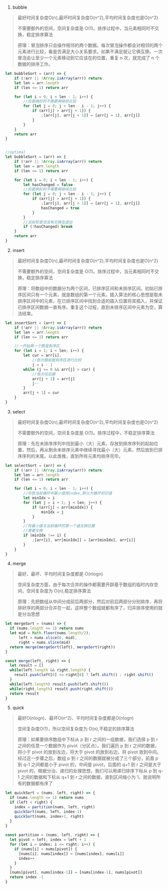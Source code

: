 1. bubble
> 最好时间复杂度O(n),最坏时间复杂度O(n^2),平均时间复杂度也是O(n^2)
>
> 不需要额外的空间，空间复杂度是 O(1)。排序过程中，当元素相同时不交换，稳定排序算法
>
> 原理：冒泡排序只会操作相邻的两个数据。每次冒泡操作都会对相邻的两个元素进行比较，看是否满足大小关系要求。如果不满足就让它俩互换。一次冒泡会让至少一个元素移动到它应该在的位置，重复 n 次，就完成了 n 个数据的排序工作。
```javascript
let bubbleSort = (arr) => {
	if (!arr || !Array.isArray(arr)) return
	let len = arr.length
	if (len <= 1) return arr

	for (let i = 0; i < len - 1; i++) {
		//后面换好的不需要再继续比较
		for (let j = 0; j < len - i - 1; j++) {
			if (arr[j] > arr[j + 1]) {
				;[arr[j], arr[j + 1]] = [arr[j + 1], arr[j]]
			}
		}
	}
	return arr
}


//optimal
let bubbleSort = (arr) => {
	if (!arr || !Array.isArray(arr)) return
	let len = arr.length
	if (len <= 1) return arr

	for (let i = 0; i < len - 1; i++) {
		let hasChanged = false
		//后面换好的不需要再继续比较
		for (let j = 0; j < len - i - 1; j++) {
			if (arr[j] > arr[j + 1]) {
				;[arr[j], arr[j + 1]] = [arr[j + 1], arr[j]]
				hasChanged = true
			}
		}
		//当前轮冒泡没有交换及退出
		if (!hasChanged) break
	}
	return arr
}
```

2. insert

> 最好时间复杂度O(n),最坏时间复杂度O(n^2),平均时间复杂度也是O(n^2)
>
> 不需要额外的空间，空间复杂度是 O(1)。排序过程中，当元素相同时不交换，稳定排序算法
>
> 原理：将数组中的数据分为两个区间，已排序区间和未排序区间。初始已排序区间只有一个元素，就是数组的第一个元素。插入算法的核心思想是取未排序区间中的元素，在已排序区间中找到合适的插入位置将其插入，并保证已排序区间数据一直有序。重复这个过程，直到未排序区间中元素为空，算法结束。

```javascript
let insertSort = (arr) => {
	if (!arr || !Array.isArray(arr)) return
	let len = arr.length
	if (len <= 1) return arr

    //一开始第一个数是有序区
	for (let i = 1; i < len; i++) {
		let cur = arr[i],
			//依次跟前面有序区进行比较
			j = i - 1
		while (j >= 0 && arr[j] > cur) {
			//依次往后挪
			arr[j + 1] = arr[j]
			j--
		}
		arr[j + 1] = cur
	}
}
```

3. select

> 最好时间复杂度O(n),最坏时间复杂度O(n^2),平均时间复杂度也是O(n^2)
>
> 不需要额外的空间，空间复杂度是 O(1)。排序过程中，不稳定排序算法
>
> 原理：先在未排序序列中找到最小（大）元素，存放到排序序列的起始位置，然后，再从剩余未排序元素中继续寻找最小（大）元素，然后放到已排序序列的末尾。以此类推，直到所有元素均排序完毕。 
>
```javascript
let selectSort = (arr) => {
	if (!arr || !Array.isArray(arr)) return
	let len = arr.length
	if (len <= 1) return arr

	for (let i = 0; i < len - 1; i++) {
		//存放当前循环中最小值得index,默认为循环初识值
		let minIdx = i
		for (let j = i + 1; j < len; j++) {
			if (arr[j] < arr[minIdx]) {
				minIdx = j
			}
		}
		//将最小值与当前循环的第一个值互换位置
		//需要交换
		if (minIdx !== i) {
			;[arr[i], arr[minIdx]] = [arr[minIdx], arr[i]]
		}
	}
}
```

4. merge

> 最好、最坏、平均时间复杂度都是 O(nlogn)
>
> 空间复杂度方面，由于每次合并的操作都需要开辟基于数组的临时内存空间，空间复杂度为 O(n),稳定排序算法
>
> 原理：先把数组从中间分成前后两部分，然后对前后两部分分别排序，再将排好序的两部分合并在一起，这样整个数组就都有序了。归并排序使用的就是分治思想

```javascript
let mergeSort = (nums) => {
  if (nums.length <= 1) return nums
  let mid = Math.floor(nums.length/2), 
      left = nums.slice(0, mid), 
      right = nums.slice(mid)
  return merge(mergeSort(left), mergeSort(right))
}

const merge(left, right) => {
  let result = []
  while(left.length && right.length) {
    result.push(left[0] <= right[0] ? left.shift() : right.shift()
  }
  while(left.length) result.push(left.shift())
  while(right.length) result.push(right.shift())
  return result
}
```
5. quick

> 最好O(nlogn)、最坏O(n^2)、平均时间复杂度都是O(nlogn)
>
> 空间复杂度O(1)，所以空间复杂度为 O(n),不稳定的排序算法
>
> 原理：如果要排序数组中下标从 p 到 r 之间的一组数据，我们选择 p 到 r 之间的任意一个数据作为 pivot（分区点）。我们遍历 p 到 r 之间的数据，将小于 pivot 的放到左边，将大于 pivot 的放到右边，将 pivot 放到中间。经过这一步骤之后，数组 p 到 r 之间的数据就被分成了三个部分，前面 p 到 q-1 之间都是小于 pivot 的，中间是 pivot，后面的 q+1 到 r 之间是大于 pivot 的，根据分治、递归的处理思想，我们可以用递归排序下标从 p 到 q-1 之间的数据和下标从 q+1 到 r 之间的数据，直到区间缩小为 1，就说明所有的数据都有序了

```javascript
let quickSort = (nums, left, right) => {
  if (nums.length <= 1) return nums
  if (left < right) {
    index = partition(nums, left, right)
    quickSort(nums, left, index-1)
    quickSort(nums, index+1, right)
  }
}
      
const partition = (nums, left, right) => {
  let pivot = left, index = left + 1
  for (let i = index; i <= right; i++) {
    if (nums[i] < nums[pivot]) {
      [nums[i], nums[index]] = [nums[index], nums[i]]
      index++
    }
  }
  [nums[pivot], nums[index-1]] = [nums[index-1], nums[pivot]]
  return index -1
}
```
